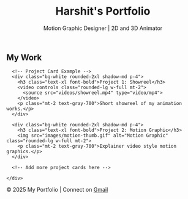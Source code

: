 <!DOCTYPE html>
<html lang="en">
<head>
  <meta charset="UTF-8">
  <meta name="viewport" content="width=device-width, initial-scale=1.0">
  <link href="https://cdn.jsdelivr.net/npm/tailwindcss@2.2.19/dist/tailwind.min.css" rel="stylesheet">
</head>
<body class="bg-gray-100 text-gray-900 font-sans">
  <!-- Header -->
  <header class="bg-white shadow-md p-6">
    <h1 class="text-3xl font-bold">Harshit's Portfolio</h1>
    <p class="text-gray-600">Motion Graphic Designer | 2D and 3D Animator</p>
  </header>

  <!-- Projects Section -->
  <main class="max-w-5xl mx-auto p-6">
    <h2 class="text-2xl font-semibold mb-4">My Work</h2>
    <div class="grid grid-cols-1 md:grid-cols-2 gap-6">

      <!-- Project Card Example -->
      <div class="bg-white rounded-2xl shadow-md p-4">
        <h3 class="text-xl font-bold">Project 1: Showreel</h3>
        <video controls class="rounded-lg w-full mt-2">
          <source src="videos/showreel.mp4" type="video/mp4">
        </video>
        <p class="mt-2 text-gray-700">Short showreel of my animation works.</p>
      </div>

      <div class="bg-white rounded-2xl shadow-md p-4">
        <h3 class="text-xl font-bold">Project 2: Motion Graphic</h3>
        <img src="images/motion-thumb.gif" alt="Motion Graphic" class="rounded-lg w-full mt-2">
        <p class="mt-2 text-gray-700">Explainer video style motion graphics.</p>
      </div>

      <!-- Add more project cards here -->

    </div>
  </main>

  <!-- Footer -->
  <footer class="bg-gray-900 text-white text-center p-4 mt-8">
    <p>© 2025 My Portfolio | Connect on 
      <a href="[https://www.linkedin.com](https://mail.google.com/mail/?view=cm&fs=1&to=soniharshit934@gmail.com)/" class="underline">Gmail</a>
    </p>
  </footer>
</body>
</html>
